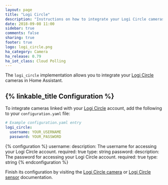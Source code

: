 ```yaml
---
layout: page
title: "Logi Circle"
description: "Instructions on how to integrate your Logi Circle cameras within Home Assistant."
date: 2018-09-08 11:00
sidebar: true
comments: false
sharing: true
footer: true
logo: logi_circle.png
ha_category: Camera
ha_release: 0.79
ha_iot_class: Cloud Polling
---
```


The `logi_circle` implementation allows you to integrate your [Logi Circle](https://circle.logi.com/) cameras in Home Assistant.

## {% linkable_title Configuration %}

To integrate cameras linked with your [Logi Circle](https://circle.logi.com/) account, add the following to your `configuration.yaml` file:

```yaml
# Example configuration.yaml entry
logi_circle:
  username: YOUR_USERNAME
  password: YOUR_PASSWORD
```

{% configuration %}
username:
  description: The username for accessing your Logi Circle account.
  required: true
  type: string
password:
  description: The password for accessing your Logi Circle account.
  required: true
  type: string
{% endconfiguration %}

Finish its configuration by visiting the [Logi Circle camera](/components/camera.logi_circle/) or [Logi Circle sensor](/components/sensor.logi_circle/) documentation.
